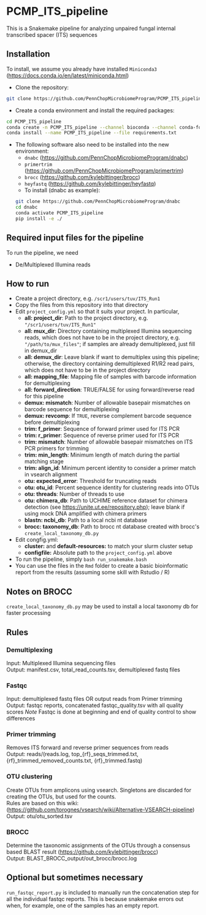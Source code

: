 # PCMP_ITS_pipeline
This is a Snakemake pipeline for analyzing unpaired fungal internal transcribed spacer (ITS) sequences

## Installation
To install, we assume you already have installed `Miniconda3` (https://docs.conda.io/en/latest/miniconda.html)
- Clone the repository:
```bash
git clone https://github.com/PennChopMicrobiomeProgram/PCMP_ITS_pipeline.git
```
- Create a conda environment and install the required packages:
```bash
cd PCMP_ITS_pipeline
conda create -n PCMP_ITS_pipeline --channel bioconda --channel conda-forge --channel defaults python=3.10
conda install --name PCMP_ITS_pipeline --file requirements.txt
```

- The following software also need to be installed into the new environment:
  - `dnabc` (https://github.com/PennChopMicrobiomeProgram/dnabc)
  - `primertrim` (https://github.com/PennChopMicrobiomeProgram/primertrim)
  - `brocc` (https://github.com/kylebittinger/brocc)
  - `heyfastq` (https://github.com/kylebittinger/heyfastq)
  - To install (dnabc as example):
  ```bash
  git clone https://github.com/PennChopMicrobiomeProgram/dnabc
  cd dnabc
  conda activate PCMP_ITS_pipeline
  pip install -e ./
  ```

## Required input files for the pipeline
To run the pipeline, we need
- De/Multiplexed Illumina reads

## How to run
- Create a project directory, e.g. `/scr1/users/tuv/ITS_Run1`
- Copy the files from this repository into that directory
- Edit `project_config.yml` so that it suits your project. In particular,
  - **all: project_dir**: Path to the project directory, e.g. `"/scr1/users/tuv/ITS_Run1"`
  - **all: mux_dir**: Directory containing multiplexed Illumina sequencing reads, which does not have to be in the project directory, e.g. `"/path/to/mux_files"`; if samples are already demultiplexed, just fill in demux_dir
  - **all: demux_dir**: Leave blank if want to demultiplex using this pipeline; otherwise, the directory containing demultiplexed R1/R2 read pairs, which does not have to be in the project directory
  - **all: mapping_file**: Mapping file of samples with barcode information for demultiplexing
  - **all: forward_direction**: TRUE/FALSE for using forward/reverse read for this pipeline
  - **demux: mismatch**: Number of allowable basepair mismatches on barcode sequence for demultiplexing
  - **demux: revcomp**: If `TRUE`, reverse complement barcode sequence before demultiplexing
  - **trim: f_primer**: Sequence of forward primer used for ITS PCR
  - **trim: r_primer**: Sequence of reverse primer used for ITS PCR
  - **trim: mismatch**: Number of allowable basepair mismatches on ITS PCR primers for trimming
  - **trim: min_length**: Minimum length of match during the partial matching stage
  - **trim: align_id**: Minimum percent identity to consider a primer match in vsearch alignment
  - **otu: expected_error**: Threshold for truncating reads 
  - **otu: otu_id**: Percent sequence identity for clustering reads into OTUs
  - **otu: threads**: Number of threads to use
  - **otu: chimera_db**: Path to UCHIME reference dataset for chimera detection (see https://unite.ut.ee/repository.php); leave blank if using mock DNA amplified with chimera primers
  - **blastn: ncbi_db**: Path to a local ncbi nt database
  - **brocc: taxonomy_db**: Path to brocc nt database created with brocc's `create_local_taxonomy_db.py`
- Edit congfig.yml:
  - **cluster:** and **default-resources:** to match your slurm cluster setup
  - **configfile:** Absolute path to the `project_config.yml` above
- To run the pipeline, simply `bash run_snakemake.bash`
- You can use the files in the `Rmd` folder to create a basic bioinformatic report from the results (assuming some skill with Rstudio / R)
  
## Notes on BROCC
`create_local_taxonomy_db.py` may be used to install a local taxonomy db for faster processing

## Rules
### Demultiplexing
Input: Multiplexed Illumina sequencing files  
Output: manifest.csv, total_read_counts.tsv, demultiplexed fastq files
### Fastqc
Input: demultiplexed fastq files OR output reads from Primer trimming
Output: fastqc reports, concatenated fastqc_quality.tsv with all quality scores
*Note* Fastqc is done at beginning and end of quality control to show differences
### Primer trimming
Removes ITS forward and reverse primer sequences from reads  
Output: reads/(reads.log, top_{rf}_seqs_trimmed.txt, {rf}_trimmed_removed_counts.txt, {rf}_trimmed.fastq)
### OTU clustering
Create OTUs from amplicons using vsearch. Singletons are discarded for creating the OTUs, but used for the counts.  
Rules are based on this wiki: (https://github.com/torognes/vsearch/wiki/Alternative-VSEARCH-pipeline)  
Output: otu/otu_sorted.tsv
### BROCC
Determine the taxonomic assignments of the OTUs through a consensus based BLAST result (https://github.com/kylebittinger/brocc)  
Output: BLAST_BROCC_output/out_brocc/brocc.log

## Optional but sometimes necessary
`run_fastqc_report.py` is included to manually run the concatenation step for all the individual fastqc reports. This is because snakemake errors out when, for example, one of the samples has an empty report.
